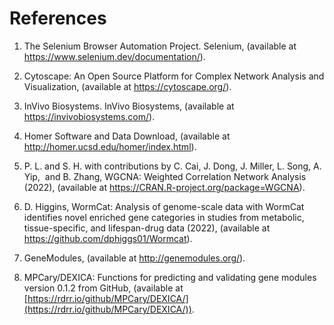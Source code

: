 # References

1.  The Selenium Browser Automation Project. Selenium, (available at https://www.selenium.dev/documentation/).
    
2.  Cytoscape: An Open Source Platform for Complex Network Analysis and Visualization, (available at https://cytoscape.org/).
    
3.  InVivo Biosystems. InVivo Biosystems, (available at https://invivobiosystems.com/).
    
4.  Homer Software and Data Download, (available at http://homer.ucsd.edu/homer/index.html).
    
5.  P. L. and S. H. with contributions by C. Cai, J. Dong, J. Miller, L. Song, A. Yip,  and B. Zhang, WGCNA: Weighted Correlation Network Analysis (2022), (available at https://CRAN.R-project.org/package=WGCNA).
    
6.  D. Higgins, WormCat: Analysis of genome-scale data with WormCat identifies novel enriched gene categories in studies from metabolic, tissue-specific, and lifespan-drug data (2022), (available at https://github.com/dphiggs01/Wormcat).
    
7.  GeneModules, (available at http://genemodules.org/).
    

8. MPCary/DEXICA: Functions for predicting and validating gene modules version 0.1.2 from GitHub, (available at [https://rdrr.io/github/MPCary/DEXICA/](https://rdrr.io/github/MPCary/DEXICA/)).